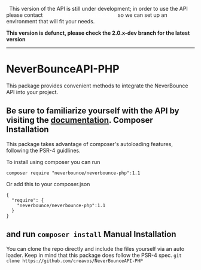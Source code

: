 <p class="info"><span class="fa fa-info-circle"></span>&nbsp;&nbsp;This version of the API is still under development; in order to use the API please contact <strong><a href="mailto:support@neverbounce.com" style="color:white;">support@neverbounce.com</a></strong> so we can set up an environment that will fit your needs.</p>


**This version is defunct, please check the 2.0.x-dev branch for the latest version**

---

NeverBounceAPI-PHP
==================

This package provides convenient methods to integrate the NeverBounce API into your project.

Be sure to familiarize yourself with the API by visiting the [documentation](http://docs.neverbounce.com).
Composer Installation
---
This package takes advantage of composer's autoloading features, following the PSR-4 guidlines.

To install using composer you can run
```
composer require "neverbounce/neverbounce-php":1.1
```

Or add this to your composer.json
```
{
  "require": {
    "neverbounce/neverbounce-php":1.1
  }
}
```
and run `composer install`
Manual Installation
---
You can clone the repo directly and include the files yourself via an auto loader. Keep in mind that this package does follow the PSR-4 spec.
```git clone https://github.com/creavos/NeverBounceAPI-PHP```
